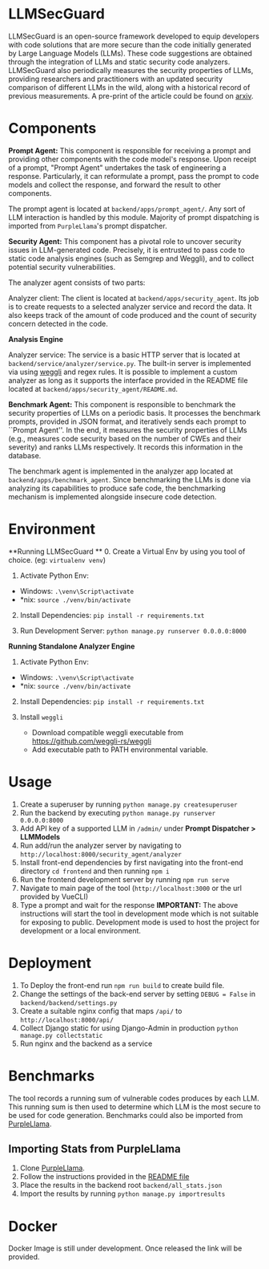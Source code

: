# LLMSecGuard 
LLMSecGuard  is an open-source framework developed to equip developers with code solutions that are more secure than the code initially generated by Large Language Models (LLMs). These code suggestions are obtained through the integration of LLMs and static security code analyzers. LLMSecGuard also periodically measures the security properties of LLMs, providing researchers and practitioners with an updated security comparison of different LLMs in the wild, along with a historical record of previous measurements. A pre-print of the article could be found on [arxiv](https://arxiv.org/abs/2405.01103).

# Components

**Prompt Agent:**
This component is responsible for receiving a prompt and providing other components with the code model's response. 
Upon receipt of a prompt, "Prompt Agent" undertakes the task of engineering a response.
Particularly, it can reformulate a prompt, pass the prompt to code models and collect the response, and forward the result to other components.

The prompt agent is located at `backend/apps/prompt_agent/`. Any sort of LLM interaction is handled by this module. Majority of prompt dispatching is imported from `PurpleLlama`'s prompt dispatcher. 

**Security Agent:**
This component has a pivotal role to uncover security issues in LLM-generated code.
Precisely, it is entrusted to pass code to static code analysis engines (such as Semgrep and Weggli), and to collect potential security vulnerabilities.

The analyzer agent consists of two parts: 

Analyzer client: The client is located at `backend/apps/security_agent`. Its job is to create requests to a selected analyzer service and record the data. It also keeps track of the amount of code produced and the count of security concern detected in the code. 

**Analysis Engine**

Analyzer service: The service is a basic HTTP server that is located at `backend/service/analyzer/service.py`. The built-in server is implemented via using [weggli](https://github.com/weggli-rs/weggli) and regex rules. It is possible to implement a custom analyzer as long as it supports the interface provided in the README file located at `backend/apps/security_agent/README.md`.

**Benchmark Agent:**
This component is responsible to benchmark the security properties of LLMs on a periodic basis.
It processes the benchmark prompts, provided in JSON format, and iteratively sends each prompt  to ``Prompt Agent''.
In the end, it measures the security properties of LLMs (e.g., measures code security based on the number of CWEs and their severity) and ranks LLMs respectively. It records this information in the database. 

The benchmark agent is implemented in the analyzer app located at `backend/apps/benchmark_agent`. Since benchmarking the LLMs is done via analyzing its capabilities to produce safe code, the benchmarking mechanism is implemented alongside insecure code detection. 


# Environment

**Running LLMSecGuard **
0. Create a Virtual Env by using you tool of choice. (eg: `virtualenv venv`)

1. Activate Python Env:
  - Windows: ``.\venv\Script\activate``
  - *nix:    ``source ./venv/bin/activate``

2. Install Dependencies:
   ``pip install -r requirements.txt``
   
4. Run Development Server:
  ``python manage.py runserver 0.0.0.0:8000``

**Running Standalone Analyzer Engine**

1. Activate Python Env:
  - Windows: ``.\venv\Script\activate``
  - *nix:    ``source ./venv/bin/activate``

2. Install Dependencies:
   ``pip install -r requirements.txt``

3. Install ``weggli``
   - Download compatible weggli executable from https://github.com/weggli-rs/weggli
   - Add executable path to PATH environmental variable.

# Usage
1. Create a superuser by running ``python manage.py createsuperuser``
2. Run the backend by executing ``python manage.py runserver 0.0.0.0:8000``
3. Add API key of a supported LLM in ``/admin/`` under **Prompt Dispatcher > LLMModels**
4. Run add/run the analyzer server by navigating to ``http://localhost:8000/security_agent/analyzer``
5. Install front-end dependencies by first navigating into the front-end directory ``cd frontend`` and then running ``npm i``
6. Run the frontend development server by running ``npm run serve``
7. Navigate to main page of the tool (``http://localhost:3000`` or the url provided by VueCLI)
8. Type a prompt and wait for the response
**IMPORTANT:** The above instructions will start the tool in development mode which is not suitable for exposing to public. Development mode is used to host the project for development or a local environment.

# Deployment
1. To Deploy the front-end run ``npm run build`` to create build file.
2. Change the settings of the back-end server by setting ``DEBUG = False`` in ``backend/backend/settings.py``
3. Create a suitable nginx config that maps ``/api/`` to ``http://localhost:8000/api/``
4. Collect Django static for using Django-Admin in production ``python manage.py collectstatic``
5. Run nginx and the backend as a service

# Benchmarks
The tool records a running sum of vulnerable codes produces by each LLM. This running sum is then used to determine which LLM is the most secure to be used for code generation. 
Benchmarks could also be imported from [PurpleLlama](https://github.com/facebookresearch/PurpleLlama/). 

## Importing Stats from PurpleLlama
1. Clone [PurpleLlama](https://github.com/facebookresearch/PurpleLlama/).
2. Follow the instructions provided in the [README file](https://github.com/facebookresearch/PurpleLlama/tree/main/CybersecurityBenchmarks)
3. Place the results in the backend root `backend/all_stats.json`
4. Import the results by running `python manage.py importresults`

# Docker 
Docker Image is still under development. Once released the link will be provided. 
